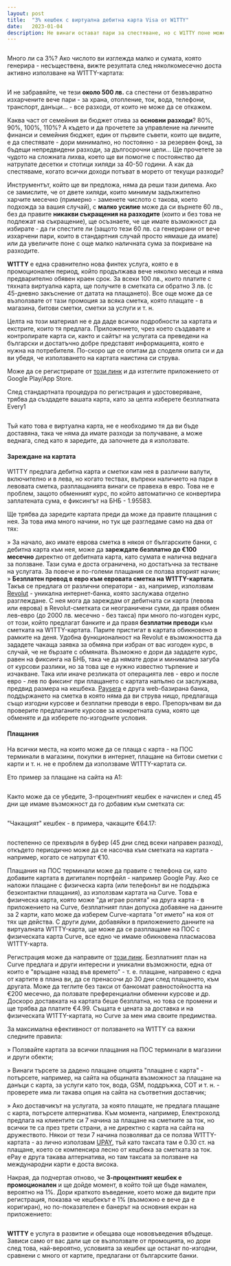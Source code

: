 ```yaml
---
layout: post
title:  "3% кешбек с виртуална дебитна карта Visa от W1TTY"
date:   2023-01-04
description: Не винаги остават пари за спестяване, но с W1TTY поне може да икономисаме от това, което вече сме изхарчили. Все още е в сила промоционалният кешбек.
---
```

<figure>
	<img src="/assets/img/2/W1TTY-1.jpg" alt=""> 
</figure>

Много ли са 3%? Ако числото ви изглежда малко и сумата, която генерира - несъществена, вижте резултата след няколкомесечно доста активно използване на W1TTY-картата:

<figure>
	<img src="/assets/img/2/W1TTY-5.jpg" alt=""> 
</figure>

И не забравяйте, че тези **около 500 лв.** са спестени от безвъзвратно изхарчените вече пари - за храна, отопление, ток, вода, телефони, транспорт, данъци... - все разходи, от които не може да се откажем.

Каква част от семейния ви бюджет отива за **основни разходи**? 80%, 90%, 100%, 110%? А където и да прочетете за управление на личните финанси и семейния бюджет, един от първите съвети, които ще видите, е да спестявате - дори минимално, но постоянно - за резервен фонд, за бъдещи непредвидени разходи, за дългосрочни цели... Ще прочетете за чудото на сложната лихва, което ще ви помогне с постоянство да натрупате десетки и стотици хиляди за 40-50 години. А как да спестяваме, когато всички доходи потъват в морето от текущи разходи?

Инструментът, който ще ви предложа, няма да реши тази дилема. Ако се замислите, че от двете хиляди, които минимум задължително харчите месечно (примерно - заменете числото с такова, което подхожда за вашия случай), с **малко усилие** може да си върнете 60 лв., без да правите **никакви съкращения на разходите** (които и без това не подлежат на съкращение), ще осъзнаете, че ще имате възможност да избирате - да ги спестите ли (защото тези 60 лв. са генерирани от вече изхарчени пари, които в стандартния случай просто нямаше да имате) или да увеличите поне с още малко наличната сума за покриване на разходите.

**W1TTY** е една сравнително нова финтех услуга, която е в промоционален период, който продължава вече няколко месеца и няма предварително обявен краен срок. За всеки 100 лв., които платите с тяхната виртуална карта, ще получите в сметката си обратно 3 лв. (с 45-дневно закъснение от датата на плащането). Все още може да се възползвате от тази промоция за всяка сметка, която плащате - в магазина, битови сметки, сметки за услуги и т. н.

Целта на този материал не е да даде всички подробности за картата и екстрите, които тя предлага. Приложението, чрез което създавате и контролирате карта си, както и сайтът на услугата са преведени на български и достатъчно добре представят информацията, която е нужна на потребителя. По-скоро ще се опитам да споделя опита си и да ви убедя, че използването на картата наистина си струва.

Може да се регистрирате от [този линк](https://w1tty.page.link/9z36sX7nALuaqG9R7) и да изтеглите приложението от Google Play/App Store.

След стандартната процедура по регистрация и удостоверяване, трябва да създадете вашата карта, като за целта изберете безплатната Every1

<figure>
	<img src="/assets/img/2/W1TTY-2.jpg" alt=""> 
</figure>

Тъй като това е виртуална карта, не е необходимо тя да ви бъде доставяна, така че няма да имате разходи за получаване, а може веднага, след като я заредите, да започнете да я използвате.

#### Зареждане на картата

W1TTY предлага дебитна карта и сметки кам нея в различни валути, включително и в лева, но когато тествах, въпреки наличието на пари в левовата сметка, разплащанията винаги се правеха в евро. Това не е проблем, защото обменният курс, по който автоматично се конвертира заплатената сума, е фиксингът на БНБ - 1.95583.

Ще трябва да заредите картата преди да може да правите плащания с нея. За това има много начини, но тук ще разгледаме само на два от тях:

» За начало, ако имате еврова сметка в някоя от българските банки, с дебитна карта към нея, може да **зареждате безплатно до €100 месечно** директно от дебитната карта, като сумата е налична веднага за ползване. Тази сума е доста ограничена, но достатъчна за тестване на услугата. За повече и по-големи плащания се ползва вторият начин;
» **Безплатен превод в евро към евровата сметка на W1TTY-картата**. Такъв се предлага от различни оператори - аз, например, използвам [Revolut](https://revolut.com/referral/sergeyzqc!JAN1-23-AR-H1) - уникална интернет-банка, която заслужава отделно разглеждане. С нея мога да зареждам от дебитната си карта (левова или еврова) в Revolut-сметката си неограничени суми, да правя обмен лев-евро (до 2000 лв. месечно - без такса) при много по-изгоден курс, от този, който предлагат банките и да правя **безплатни преводи** към сметката на W1TTY-картата. Парите пристигат в картата обикновено в рамките на деня. Удобна функционалност на Revolut е възможността да зададете чакаща заявка за обмяна при избран от вас изгоден курс, в случай, че не бързате с обмяната. Възможно е дори да зададете курс, равен на фиксинга на БНБ, така че да нямате дори и минимална загуба от курсови разлики, но за това ще е нужно известно търпение и изчакване. Така или иначе резликата от операцията лев - евро и после евро - лев по фиксинг при плащането с картата напълно си заслужава, предвид размера на кешбека.
[Paysera](https://www.paysera.bg/v2/bg-BG/index) е друга web-базирана банка, поддържането на сметка в която няма да ви струва нищо, предлагаща също изгодни курсове и безплатни преводи в евро. Препоръчвам ви да проверите предлаганите курсове за конкретната сума, която ще обменяте и да изберете по-изгодните условия.

#### Плащания

На всички места, на които може да се плаща с карта - на ПОС терминали в магазини, покупки в интернет, плащане на битови сметки с карти и т. н. не е проблем да използваме W1TTY-картата си. 

Ето пример за плащане на сайта на А1:

<figure>
	<img src="/assets/img/2/W1TTY-3.jpg" alt=""> 
</figure>

Както може да се убедите, 3-процентният кешбек е начислен и след 45 дни ще имаме възможност да го добавим към сметката си:

<figure>
	<img src="/assets/img/2/W1TTY-4.jpg" alt=""> 
</figure>

"Чакащият" кешбек - в примера, чакащите €64.17:

<figure>
	<img src="/assets/img/2/W1TTY-5.jpg" alt=""> 
</figure>

постепенно се прехвърля в буфер (45 дни след всеки направен разход), откъдето периодично може да се насочва към сметката на картата - например, когато се натрупат €10.

Плащания на ПОС терминали може да правите с телефона си, като добавите картата в дигитален портфейл - например Google Pay. Ако се наложи плащане с физическа карта (или телефонът ви не поддържа безконтактни плащания), аз използвам картата на Curve. Това е физическа карта, която може "да играе ролята" на друга карта - в приложението на Curve, безплатният план допуска добавяне на данните за 2 карти, като може да изберем Curve-картата "от името" на коя от тях ще действа. С други думи, добавяйки в приложението данните на виртуалната W1TTY-карта, ще може да се разплащаме на ПОС с физическата карта Curve, все едно че имаме обикновена пласмасова W1TTY-карта. 

Регистрация може да направите от [този линк](https://www.curve.com/join#NVR4Y86D). Безплатният план на Curve предлага и други интересни и уникални възможности, една от които е "връщане назад във времето" - т. е. плащане, направено с една от картите в плана ви, да се пренасочи до 30 дни след плащането, към другата. Може да теглите без такси от банкомат равностойността на €200 месечно, да ползвате преференциални обменни курсове и др. Доскоро доставката на картата беше безплатна, но това се промени и ще трябва да платите €4.99. Същата е цената за доставка и на физическата W1TTY-картата, но Curve за мен има своите предимства.

За максимална ефективност от ползването на W1TTY са важни следните правила:

» Ползвайте картата за всички плащания на ПОС терминали в магазини и други обекти;

» Винаги търсете за дадено плащане опцията "плащане с карта" - потърсете, например, на сайта на общината възможност за плащане на данъци с карта, за услуги като ток, вода, GSM, поддръжка, СОТ и т. н. - проверете има ли такава опция на сайта на съответния доставчик;

» Ако доставчикът на услугата, за която плащате, не предлага плащане с карта, потърсете алтернатива. Към момента, например, Електрохолд предлага на клиентите си 7 начина за плащане на сметките за ток, но всички те са през трети страни, а не директно с карта на сайта на дружеството. Някои от тези 7 начина позволяват да се ползва W1TTY-картата - аз лично използвам [UPAY](https://ubbpay.bg/), тъй като таксата там е 0.30 ст. на плащане, което се компенсира лесно от кешбека за сметката за ток. ePay е друга такава алтернатива, но там таксата за ползване на международни карти е доста висока.

Накрая, да подчертая отново, че **3-процентният кешбек е промоционален** и ще дойде момент, в който той ще бъде намален, вероятно на 1%. Дори краткото въведение, което може да видите при регистрация, показва че кешбекът е 1% (възможно е вече да е коригиран), но по-показателен е банерът на основния екран на приложението:

<figure>
	<img src="/assets/img/2/W1TTY-6.jpg" alt=""> 
</figure>

**W1TTY** е услуга в развитие и обещава още нововъведения вбъдеще. Зависи само от вас дали ще се възползвате от промоцията, но дори след това, най-вероятно, условията за кешбек ще останат по-изгодни, сравнени с много от картите, предлагани от българските банки.